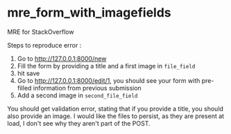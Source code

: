 # mre_form_with_imagefields
MRE for StackOverflow

Steps to reproduce error : 

1) Go to http://127.0.0.1:8000/new
2) Fill the form by providing a title and a first image in `file_field` 
3) hit save
4) Go to http://127.0.0.1:8000/edit/1, you should see your form with pre-filled information from previous submission
5) Add a second image in `second_file_field`

You should get validation error, stating that if you provide a title, you should also provide an image.
I would like the files to persist, as they are present at load, I don't see why they aren't part of the POST. 

